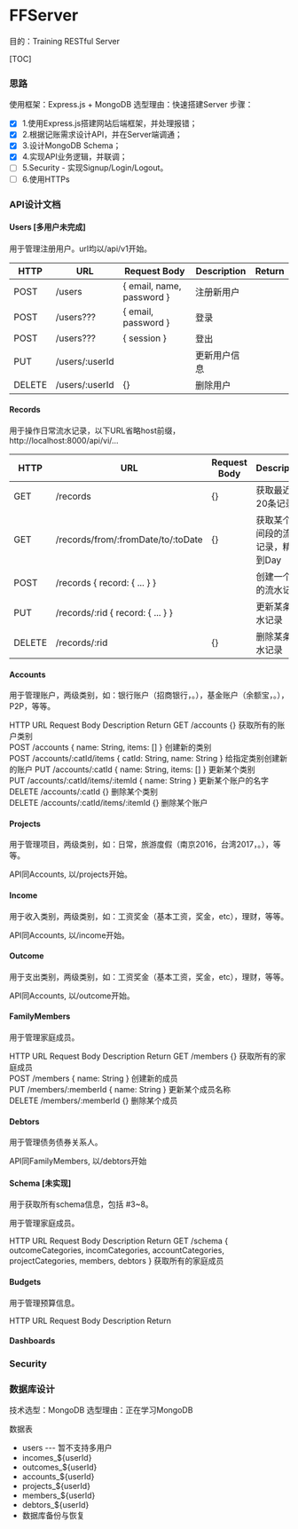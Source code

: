 # FFServer
目的：Training RESTful Server

[TOC]

### 思路
使用框架：Express.js + MongoDB
选型理由：快速搭建Server
步骤：
- [x] 1.使用Express.js搭建网站后端框架，并处理报错；
- [x] 2.根据记账需求设计API，并在Server端调通；
- [x] 3.设计MongoDB Schema；
- [x] 4.实现API业务逻辑，并联调；
- [ ] 5.Security - 实现Signup/Login/Logout。
- [ ] 6.使用HTTPs

### API设计文档
#### Users [多用户未完成]
用于管理注册用户。url均以/api/v1开始。

| HTTP   | URL            | Request Body              | Description | Return |
| ------ | -------------- | ------------------------- | ----------- | ------ |
| POST   | /users         | { email, name, password } | 注册新用户       |        |
| POST   | /users???      | { email, password }       | 登录          |        |
| POST   | /users???      | { session }               | 登出          |        |
| PUT    | /users/:userId |                           | 更新用户信息      |        |
| DELETE | /users/:userId | {}                        | 删除用户        |        |

#### Records
用于操作日常流水记录，以下URL省略host前缀，http://localhost:8000/api/vi/...

| HTTP   | URL                                | Request Body | Description         | Return |
| ------ | ---------------------------------- | ------------ | ------------------- | ------ |
| GET    | /records                           | {}           | 获取最近的20条记录          |        |
| GET    | /records/from/:fromDate/to/:toDate | {}           | 获取某个时间段的流水记录，精确到Day |        |
| POST   | /records	{ record: { ... } }       |              | 创建一个新的流水记录          |        |
| PUT    | /records/:rid	{ record: { ... } }  |              | 更新某条流水记录            |        |
| DELETE | /records/:rid                      | {}           | 删除某条流水记录            |        |

#### Accounts
用于管理账户，两级类别，如：银行账户（招商银行，。），基金账户（余额宝，。），P2P，等等。

HTTP	URL	Request Body	Description	Return
GET	/accounts	{}	获取所有的账户类别	
POST	/accounts	{ name: String, items: [] }	创建新的类别	
POST	/accounts/:catId/items	{ catId: String, name: String }	给指定类别创建新的账户	
PUT	/accounts/:catId	{ name: String, items: [] }	更新某个类别	
PUT	/accounts/:catId/items/:itemId	{ name: String }	更新某个账户的名字	
DELETE	/accounts/:catId	{}	删除某个类别	
DELETE	/accounts/:catId/items/:itemId	{}	删除某个账户	

#### Projects
用于管理项目，两级类别，如：日常，旅游度假（南京2016，台湾2017，。），等等。

API同Accounts, 以/projects开始。

#### Income
用于收入类别，两级类别，如：工资奖金（基本工资，奖金，etc），理财，等等。

API同Accounts, 以/income开始。

#### Outcome
用于支出类别，两级类别，如：工资奖金（基本工资，奖金，etc），理财，等等。

API同Accounts, 以/outcome开始。

#### FamilyMembers
用于管理家庭成员。

HTTP	URL	Request Body	Description	Return
GET	/members	{}	获取所有的家庭成员	
POST	/members	{ name: String }	创建新的成员	
PUT	/members/:memberId	{ name: String }	更新某个成员名称	
DELETE	/members/:memberId	{}	删除某个成员	

#### Debtors
用于管理债务债券关系人。

API同FamilyMembers, 以/debtors开始

#### Schema [未实现]
用于获取所有schema信息，包括 #3~8。

用于管理家庭成员。

HTTP	URL	Request Body	Description	Return
GET	/schema	{ outcomeCategories, incomCategories, accountCategories, projectCategories, members, debtors }	获取所有的家庭成员	

#### Budgets
用于管理预算信息。

HTTP	URL	Request Body	Description	Return





#### Dashboards

### Security

### 数据库设计
技术选型：MongoDB
选型理由：正在学习MongoDB

数据表
- users --- 暂不支持多用户
- incomes_${userId}
- outcomes_${userId}
- accounts_${userId}
- projects_${userId}
- members_${userId}
- debtors_${userId}
- 数据库备份与恢复
